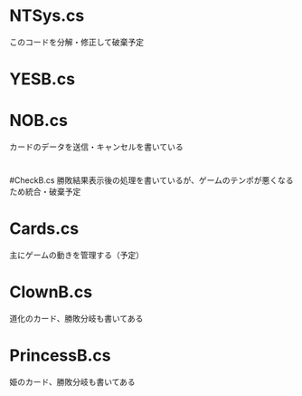 # NTSys.cs
このコードを分解・修正して破棄予定
#
# YESB.cs
# NOB.cs
カードのデータを送信・キャンセルを書いている
#
#CheckB.cs
勝敗結果表示後の処理を書いているが、ゲームのテンポが悪くなるため統合・破棄予定
#
# Cards.cs
主にゲームの動きを管理する（予定）
# ClownB.cs
道化のカード、勝敗分岐も書いてある
# PrincessB.cs
姫のカード、勝敗分岐も書いてある
